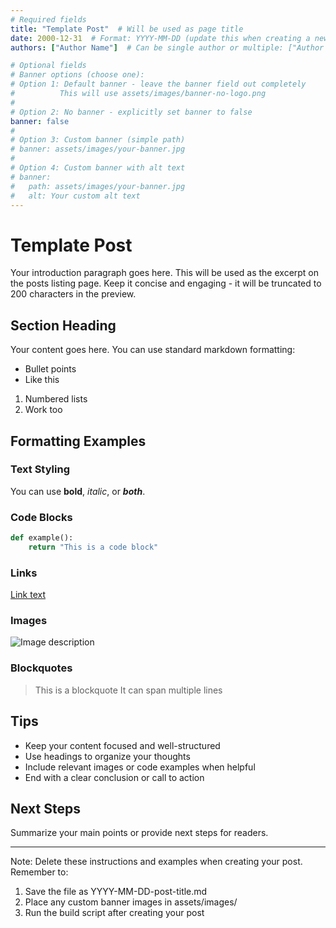 ```yaml
---
# Required fields
title: "Template Post"  # Will be used as page title
date: 2000-12-31  # Format: YYYY-MM-DD (update this when creating a new post)
authors: ["Author Name"]  # Can be single author or multiple: ["Author 1", "Author 2"]

# Optional fields
# Banner options (choose one):
# Option 1: Default banner - leave the banner field out completely
#          This will use assets/images/banner-no-logo.png
#
# Option 2: No banner - explicitly set banner to false
banner: false
#
# Option 3: Custom banner (simple path)
# banner: assets/images/your-banner.jpg
#
# Option 4: Custom banner with alt text
# banner:
#   path: assets/images/your-banner.jpg
#   alt: Your custom alt text
---
```


# Template Post

Your introduction paragraph goes here. This will be used as the excerpt on the posts listing page.
Keep it concise and engaging - it will be truncated to 200 characters in the preview.

## Section Heading

Your content goes here. You can use standard markdown formatting:

- Bullet points
- Like this

1. Numbered lists
2. Work too

## Formatting Examples

### Text Styling
You can use **bold**, *italic*, or ***both***.

### Code Blocks
```python
def example():
    return "This is a code block"
```

### Links
[Link text](https://example.com)

### Images
![Image description](assets/images/example.jpg)

### Blockquotes
> This is a blockquote
> It can span multiple lines

## Tips
- Keep your content focused and well-structured
- Use headings to organize your thoughts
- Include relevant images or code examples when helpful
- End with a clear conclusion or call to action

## Next Steps

Summarize your main points or provide next steps for readers.

---
Note: Delete these instructions and examples when creating your post.
Remember to:
1. Save the file as YYYY-MM-DD-post-title.md
2. Place any custom banner images in assets/images/
3. Run the build script after creating your post 